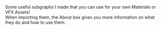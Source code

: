 Some useful subgraphs I made that you can use for your own Materials or VFX Assets!  
When importing them, the About box gives you more information on what they do and how to use them.